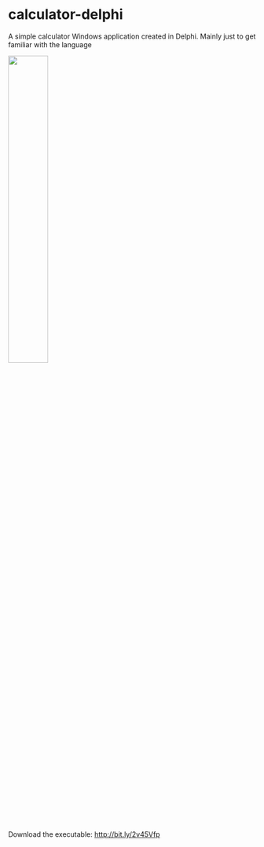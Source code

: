 # calculator-delphi
A simple calculator Windows application created in Delphi. Mainly just to get familiar with the language

<img src="http://i.imgur.com/B6ap4zd.png" width="40%"/>

Download the executable: http://bit.ly/2v45Vfp
